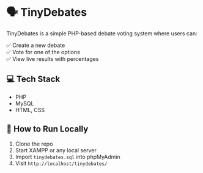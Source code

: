 # 🗣️ TinyDebates

TinyDebates is a simple PHP-based debate voting system where users can:

✅ Create a new debate  
✅ Vote for one of the options  
✅ View live results with percentages

## 💻 Tech Stack
- PHP
- MySQL
- HTML, CSS

## 🚀 How to Run Locally
1. Clone the repo
2. Start XAMPP or any local server
3. Import `tinydebates.sql` into phpMyAdmin
4. Visit `http://localhost/tinydebates/`
